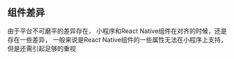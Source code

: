 ## 组件差异
由于平台不可磨平的差异存在， 小程序和React Native组件在对齐的时候，还是存在一些差异， 一般来说是React Native组件的一些属性无法在小程序上支持，
但是还需引起足够的重视 